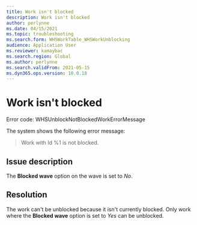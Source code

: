 ```yaml
---
title: Work isn't blocked
description: Work isn't blocked
author: perlynne
ms.date: 04/15/2021
ms.topic: troubleshooting
ms.search.form: WHSWorkTable_WHSWorkUnblocking
audience: Application User
ms.reviewer: kamaybac
ms.search.region: Global
ms.author: perlynne
ms.search.validFrom: 2021-05-15
ms.dyn365.ops.version: 10.0.18
---
```


# Work isn't blocked

Error code: WHSUnblockNotBlockedWorkErrorMessage

The system shows the following error message:

> Work with Id %1 is not blocked.

## Issue description

The **Blocked wave** option on the wave is set to *No*.

## Resolution

The work can't be unblocked because it isn't currently blocked. Only work where the **Blocked wave** option is set to *Yes* can be unblocked.
